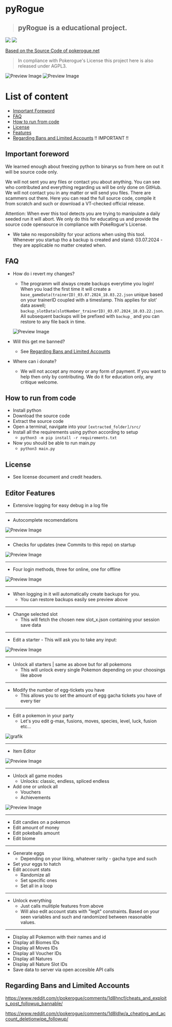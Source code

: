 # pyRogue
> ## **pyRogue** is a **educational** project. 
<img src="https://img.shields.io/badge/Make_sure_to_mark_with_a-Star-yellow"> <a href="https://discord.gg/9ZsnGDmGk2"><img src="https://img.shields.io/badge/Join_our_News-Discord-blue"></a>

[Based on the Source Code of pokerogue.net](https://github.com/pagefaultgames/pokerogue)
> In compliance with Pokerogue's License this project here is also released under AGPL3.

![Preview Image](.github/previews/main.png)
![Preview Image](.github/previews/tool.png)

# List of content
- [Important Foreword](https://github.com/RogueEdit/onlineRogueEditor?tab=readme-ov-file#important-foreword)
- [FAQ](https://github.com/RogueEdit/onlineRogueEditor?tab=readme-ov-file#faq)
- [How to run from code](https://github.com/RogueEdit/onlineRogueEditor?tab=readme-ov-file#how-to-run-from-code)
- [License](https://github.com/RogueEdit/onlineRogueEditor?tab=readme-ov-file#license)
- [Features](https://github.com/RogueEdit/onlineRogueEditor?tab=readme-ov-file#editor-features)
- [Regarding Bans and Limited Accounts](https://github.com/RogueEdit/onlineRogueEditor?tab=readme-ov-file#regarding-bans-and-limited-accounts) !! IMPORTANT !!

## Important foreword

We learned enough about freezing python to binarys so from here on out it will be source code only.

We will not sent you any files or contact you about anything. You can see who contributed and everything regarding us will be only done on GitHub. We will not contact you in any matter or will send you files. There are scammers out there. Here you can read the full source code, compile it from scratch and such or download a VT-checked official release.

Attention: When ever this tool detects you are trying to manipulate a daily seeded run it will abort. We only do this for educating us and provide the source code opensource in compliance with PokeRogue's License.

- We take no responsibility for your actions when using this tool.  Whenever you startup tho a backup is created and stand: 03.07.2024 - they are applicable no matter created when.

## FAQ

- How do i revert my changes?
  - The programm will always create backups everytime you login! When you load the first time it will create a `base_gameData(trainerID)_03.07.2024_18.03.22.json` unique based on your trainerID coupled with a timestamp. This applies for slot' data aswell; `backup_slotData(slotNumber_trainerID)_03.07.2024_18.03.22.json`. All subsequent backups will be prefixed with `backup_` and you can restore to any file back in time.

  ![Preview Image](.github/previews/backup.png)

- Will this get me banned?
  - See [Regarding Bans and Limited Accounts](https://github.com/RogueEdit/onlineRogueEditor?tab=readme-ov-file#regarding-bans-and-limited-accounts)

- Where can i donate?
  - We will not accept any money or any form of payment. If you want to help then only by contributing. We do it for education only, any critique welcome.

## How to run from code
- Install python
- Download the source code
- Extract the source code
- Open a terminal, navigate into your `[extracted_folder]/src/`
- Install all the requirements using python according to setup
  - `python3 -m pip install -r requirements.txt`
- Now you should be able to run main.py
  - `python3 main.py`


## License

- See license document and credit headers. 
 
## Editor Features
- Extensive logging for easy debug in a log file
---
- Autocomplete recomendations

![Preview Image](.github/previews/autocomplete.png)

---

- Checks for updates (new Commits to this repo) on startup

![Preview Image](.github/previews/updateChecker.png)

---
- Four login methods, three for online, one for offline

![Preview Image](.github/previews/loginMethods.png)

---
- When logging in it will automatically create backups for you.
  - You can restore backups easily see preview above
---
- Change selected slot
  - This will fetch the chosen new slot_x.json containing your session save data
---
- Edit a starter - This will ask you to take any input:

![Preview Image](.github/previews/editStarter.png)

---
- Unlock all starters | same as above but for all pokemons
  - This will unlock every single Pokemon depending on your choosings like above
---
- Modify the number of egg-tickets you have
  - This allows you to set the amount of egg gacha tickets you have of every tier
---
- Edit a pokemon in your party
  - Let's you edit g-max, fusions, moves, species, level, luck, fusion etc...

![grafik](.github/previews/editParty.png)

---
- Item Editor

![Preview Image](.github/previews/itemEditor.png)

---
- Unlock all game modes
  - Unlocks: classic, endless, spliced endless
- Add one or unlock all
  - Vouchers
  - Achievements

![Preview Image](.github/previews/editAchievementsMin.png)

---
- Edit candies on a pokemon
- Edit amount of money
- Edit pokeballs amount
- Edit biome
---
- Generate eggs
  - Depending on your liking, whatever rarity - gacha type and such
- Set your eggs to hatch
- Edit account stats
  - Randomize all
  - Set specific ones
  - Set all in a loop
---
- Unlock everything
  - Just calls mulitiple features from above
  - Will also edit account stats with "legit" constraints. Based on your seen variables and such and randomized between reasonable values.
---
- Display all Pokemon with their names and id
- Display all Biomes IDs
- Display all Moves IDs
- Display all Voucher IDs
- Display all Natures
- Display all Nature Slot IDs
- Save data to server via open accesible API calls



## Regarding Bans and Limited Accounts
https://www.reddit.com/r/pokerogue/comments/1d8hncf/cheats_and_exploits_post_followup_bannable/

https://www.reddit.com/r/pokerogue/comments/1d8ldlw/a_cheating_and_account_deletionwipe_followup/

<meta name="keywords" content="pokerogue, pokerogue save editor, pokerogue, rogueEditor, free, gacha, ticket, tickets, egg, eggs, shiny, save, edit, pokemon, unlimited, hack, hacks, cheat, cheats, trainer, table, pokedex, dex, wave, money, level, levels, iv, ivs, stat, stats, item, items, api, mod, mods, tool, tools, education, python">
